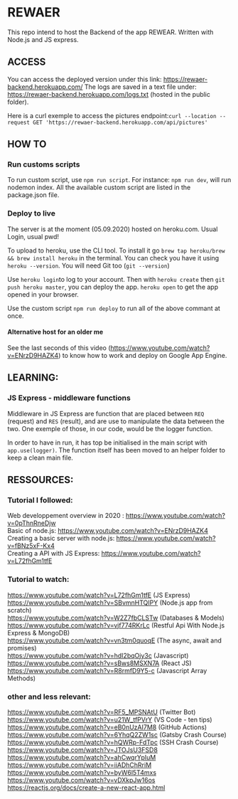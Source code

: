 # REWAER
This repo intend to host the Backend of the app REWEAR. Written with Node.js and JS express. 

## ACCESS
You can access the deployed version under this link: https://rewaer-backend.herokuapp.com/
The logs are saved in a text file under: https://rewaer-backend.herokuapp.com/logs.txt (hosted in the public folder).

Here is a curl exemple to access the pictures endpoint:`curl --location --request GET 'https://rewaer-backend.herokuapp.com/api/pictures'`

## HOW TO

### Run customs scripts
To run custom script, use `npm run script`. For instance: `npm run dev`, will run nodemon index. All the available custom script are listed in the package.json file. 

### Deploy to live
The server is at the moment (05.09.2020) hosted on heroku.com. Usual Login, usual pwd!</br>

To upload to heroku, use the CLI tool. To install it go `brew tap heroku/brew && brew install heroku` in the terminal. You can check you have it using `heroku --version`. You will need Git too (`git --version`)</br>

Use `heroku login`to log to your account. Then with `heroku create` then `git push heroku master`, you can deploy the app. `heroku open` to get the app opened in your browser. 

Use the custom script `npm run deploy` to run all of the above commant at once.

#### Alternative host for an older me
See the last seconds of this video (https://www.youtube.com/watch?v=ENrzD9HAZK4) to know how to work and deploy on Google App Engine. 

## LEARNING:

### JS Express - middleware functions
Middleware in JS Express are function that are placed between `REQ` (request) and `RES` (result), and are use to manipulate the data between the two. One exemple of those, in our code, would be the logger function. 

In order to have in run, it has top be initialised in the main script with `app.use(logger)`. The function itself has been moved to an helper folder to keep a clean main file. 

## RESSOURCES: 

### Tutorial I followed:
Web developpement overview in 2020 : https://www.youtube.com/watch?v=0pThnRneDjw </br> 
Basic of node.js: https://www.youtube.com/watch?v=ENrzD9HAZK4 </br>
Creating a basic server with node.js: https://www.youtube.com/watch?v=fBNz5xF-Kx4 </br>
Creating a API with JS Express: https://www.youtube.com/watch?v=L72fhGm1tfE</br>

### Tutorial to watch: 
https://www.youtube.com/watch?v=L72fhGm1tfE (JS Express) </br>
https://www.youtube.com/watch?v=SBvmnHTQIPY (Node.js app from scratch)</br>
https://www.youtube.com/watch?v=W2Z7fbCLSTw (Databases & Models)</br>
https://www.youtube.com/watch?v=vjf774RKrLc (Restful Api With Node.js Express & MongoDB) </br>
https://www.youtube.com/watch?v=vn3tm0quoqE (The async, await and promises) </br>
https://www.youtube.com/watch?v=hdI2bqOjy3c (Javascript) </br>
https://www.youtube.com/watch?v=sBws8MSXN7A (React JS) </br>
https://www.youtube.com/watch?v=R8rmfD9Y5-c (Javascript Array Methods) </br>

### other and less relevant: </br>
https://www.youtube.com/watch?v=RF5_MPSNAtU (Twitter Bot) </br>
https://www.youtube.com/watch?v=u21W_tfPVrY (VS Code - ten tips) </br>
https://www.youtube.com/watch?v=eB0nUzAI7M8 (GitHub Actions) </br>
https://www.youtube.com/watch?v=6YhqQ2ZW1sc (Gatsby Crash Course) </br>
https://www.youtube.com/watch?v=hQWRp-FdTpc (SSH Crash Course) </br>
https://www.youtube.com/watch?v=JTOJsU3FSD8 </br>
https://www.youtube.com/watch?v=ahCwqrYpIuM </br>
https://www.youtube.com/watch?v=iiADhChRriM </br>
https://www.youtube.com/watch?v=byW6l5T4mxs </br>
https://www.youtube.com/watch?v=vDXkpJw16os </br>
https://reactjs.org/docs/create-a-new-react-app.html </br>